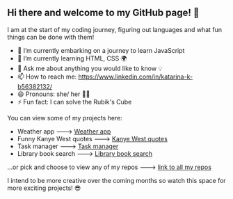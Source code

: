 ## Hi there and welcome to my GitHub page! 👋

I am at the start of my coding journey, figuring out languages and what fun things can be done with them! 

- 🔭 I’m currently embarking on a journey to learn JavaScript 
- 🌱 I’m currently learning HTML, CSS 🌍
- 💬 Ask me about anything you would like to know 💡 
- 📫 How to reach me: https://www.linkedin.com/in/katarina-k-b56382132/
- 😄 Pronouns: she/ her 👧🏻
- ⚡ Fun fact: I can solve the Rubik's Cube 

You can view some of my projects here:

* Weather app ---> [Weather app](https://github.com/Katarina-Kovacova/weather_app_cli)
* Funny Kanye West quotes ---> [Kanye West quotes](https://github.com/Katarina-Kovacova/kanye_west_quotes)
* Task manager ---> [Task manager](https://github.com/Katarina-Kovacova/task_manager)
* Library book search ---> [Library book search](https://github.com/Katarina-Kovacova/Bestsellers-search)

...or pick and choose to view any of my repos ---> [link to all my repos](https://github.com/Katarina-Kovacova?tab=repositories)

I intend to be more creative over the coming months so watch this space for more exciting projects! 😎

